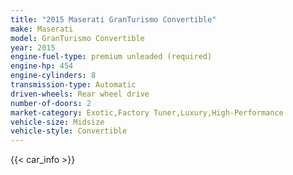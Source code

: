 ```yaml
---
title: "2015 Maserati GranTurismo Convertible"
make: Maserati
model: GranTurismo Convertible
year: 2015
engine-fuel-type: premium unleaded (required)
engine-hp: 454
engine-cylinders: 8
transmission-type: Automatic
driven-wheels: Rear wheel drive
number-of-doors: 2
market-category: Exotic,Factory Tuner,Luxury,High-Performance
vehicle-size: Midsize
vehicle-style: Convertible
---
```


{{< car_info >}}
